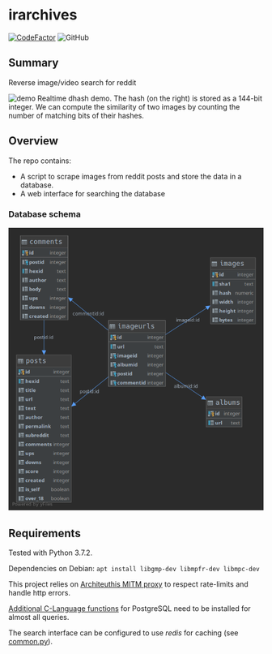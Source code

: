 irarchives
==========

[![CodeFactor](https://www.codefactor.io/repository/github/simon987/irarchives/badge/master)](https://www.codefactor.io/repository/github/simon987/irarchives/overview/master)
![GitHub](https://img.shields.io/github/license/simon987/irarchives.svg)

Summary
-------
Reverse image/video search for reddit

![demo](demo.gif)
Realtime dhash demo. The hash (on the right) is stored as a 144-bit 
integer. We can compute the similarity of two images by counting the number
 of matching bits of their hashes.

Overview
--------

The repo contains:
* A script to scrape images from reddit posts and store the data in a database.
* A web interface for searching the database

### Database schema
![schema](schema.png)

Requirements
------------
Tested with Python 3.7.2.

Dependencies on Debian: `apt install libgmp-dev libmpfr-dev libmpc-dev`

This project relies on [Architeuthis MITM proxy](https://github.com/simon987/Architeuthis) to respect rate-limits
and handle http errors. 

[Additional C-Language functions](https://github.com/simon987/pg_hamming) 
for PostgreSQL need to be installed for almost all queries.

The search interface can be configured to use *redis* for caching 
(see [common.py](common.py)).

